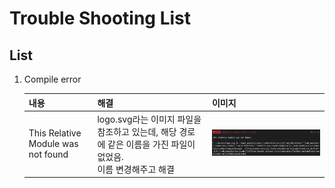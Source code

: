 # Trouble Shooting List
## List
1. Compile error

    내용|해결|이미지
    -|-|-
    This Relative Module was not found|logo.svg라는 이미지 파일을 참조하고 있는데, 해당 경로에 같은 이름을 가진 파일이 없었음. <br>이름 변경해주고 해결|![compile_error](./imgs/compile_error1.PNG)
